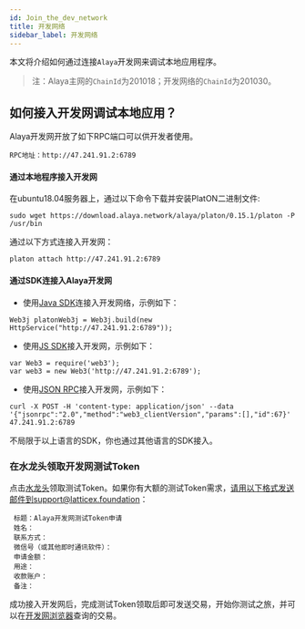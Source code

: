 ```yaml
---
id: Join_the_dev_network
title: 开发网络
sidebar_label: 开发网络
---
```


本文将介绍如何通过连接`Alaya`开发网来调试本地应用程序。
> 注：Alaya主网的`ChainId`为201018；开发网络的`ChainId`为201030。

## 如何接入开发网调试本地应用？

Alaya开发网开放了如下RPC端口可以供开发者使用。
```
RPC地址：http://47.241.91.2:6789
```
#### 通过本地程序接入开发网

在ubuntu18.04服务器上，通过以下命令下载并安装PlatON二进制文件:
```
sudo wget https://download.alaya.network/alaya/platon/0.15.1/platon -P /usr/bin    
```
通过以下方式连接入开发网：
```
platon attach http://47.241.91.2:6789
```

#### 通过SDK连接入Alaya开发网

- 使用[Java SDK](/alaya-devdocs/en/Java_SDK/)连接入开发网络，示例如下：
```
Web3j platonWeb3j = Web3j.build(new HttpService("http://47.241.91.2:6789"));
```
- 使用[JS SDK](/alaya-devdocs/en/JS_SDK)接入开发网，示例如下：
```
var Web3 = require('web3');
var web3 = new Web3('http://47.241.91.2:6789');
```
- 使用[JSON RPC](/alaya-devdocs/en/Json_Rpc)接入开发网，示例如下：
```
curl -X POST -H 'content-type: application/json' --data '{"jsonrpc":"2.0","method":"web3_clientVersion","params":[],"id":67}' 47.241.91.2:6789
```

不局限于以上语言的SDK，你也通过其他语言的SDK接入。

### 在水龙头领取开发网测试Token

点击[水龙头](https://faucet.alaya.network/faucet/?id=f93426c0887f11eb83b900163e06151c)领取测试Token。如果你有大额的测试Token需求，请用以下格式发送邮件到support@latticex.foundation：
```
 标题：Alaya开发网测试Token申请
 姓名：
 联系方式：
 微信号（或其他即时通讯软件）：
 申请金额：
 用途：
 收款账户：
 备注：
```
成功接入开发网后，完成测试Token领取后即可发送交易，开始你测试之旅，并可以在[开发网浏览器](https://devnetscan.alaya.network)查询的交易。
